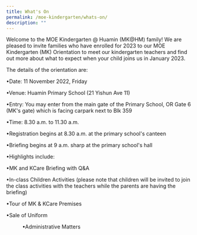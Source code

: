 ```yaml
---
title: What's On
permalink: /moe-kindergarten/whats-on/
description: ""
---
```

Welcome to the MOE Kindergarten @ Huamin (MK@HM) family! We are pleased to invite families who have enrolled for 2023 to our MOE Kindergarten (MK) Orientation to meet our kindergarten teachers and find out more about what to expect when your child joins us in January 2023.   
  
The details of the orientation are:

•Date: 11 November 2022, Friday  
  

•Venue: Huamin Primary School (21 Yishun Ave 11)  
  

•Entry: You may enter from the main gate of the Primary School, OR Gate 6 (MK's gate) which is facing carpark next to Blk 359  
  

•Time: 8.30 a.m. to 11.30 a.m.

•Registration begins at 8.30 a.m. at the primary school's canteen

•Briefing begins at 9 a.m. sharp at the primary school's hall

•Highlights include:

•MK and KCare Briefing with Q&A

•In-class Children Activities (please note that children will be invited to join the class activities with the teachers while the parents are having the briefing)

•Tour of MK & KCare Premises

•Sale of Uniform

           •Administrative Matters